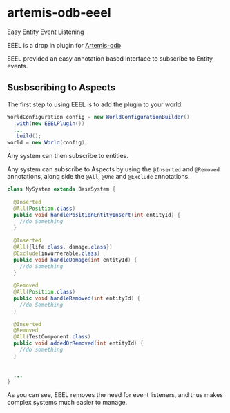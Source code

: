 # artemis-odb-eeel
Easy Entity Event Listening

EEEL is a drop in plugin for [Artemis-odb](https://github.com/junkdog/artemis-odb)

EEEL provided an easy annotation based interface to subscribe to Entity events.

## Susbscribing to Aspects

The first step to using EEEL is to add the plugin to your world:
```java
WorldConfiguration config = new WorldConfigurationBuilder()
  .with(new EEELPlugin())
  ...
  .build();
world = new World(config);
```

Any system can then subscribe to entities.


Any system can subscribe to Aspects by using the `@Inserted` and `@Removed` annotations, along side the `@All`, `@One` and `@Exclude` annotations.
```java
class MySystem extends BaseSystem {
  
  @Inserted
  @All(Position.class)
  public void handlePositionEntityInsert(int entityId) {
    //do Something
  }
  
  @Inserted
  @All({life.class, damage.class})
  @Exclude(invurnerable.class)
  public void handleDamage(int entityId) {
    //do Something
  }
  
  @Removed
  @All(Position.class)
  public void handleRemoved(int entityId) {
    //do Something
  }
  
  @Inserted
  @Removed
  @All(TestComponent.class)
  public void addedOrRemoved(int entityId) {
    //do something
  }
 
  
  ...
}
```

As you can see, EEEL removes the need for event listeners, and thus makes complex systems much easier to manage.
